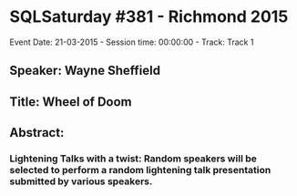 # SQLSaturday #381 - Richmond 2015
Event Date: 21-03-2015 - Session time: 00:00:00 - Track: Track 1
## Speaker: Wayne Sheffield
## Title: Wheel of Doom
## Abstract:
### Lightening Talks with a twist: Random speakers will be selected to perform a random lightening talk presentation submitted by various speakers.
